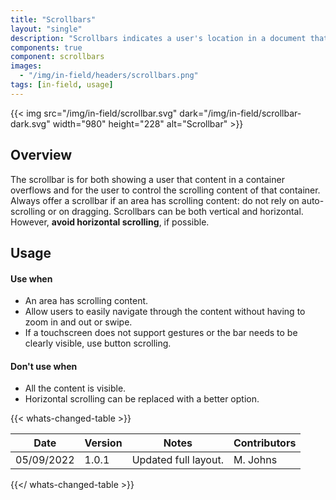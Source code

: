 ```yaml
---
title: "Scrollbars"
layout: "single"
description: "Scrollbars indicates a user's location in a document that is larger than the viewing space."
components: true
component: scrollbars
images:
  - "/img/in-field/headers/scrollbars.png"
tags: [in-field, usage]
---
```


{{< img src="/img/in-field/scrollbar.svg" dark="/img/in-field/scrollbar-dark.svg" width="980" height="228" alt="Scrollbar" >}}

## Overview

The scrollbar is for both showing a user that content in a container overflows and for the user to control the scrolling content of that container. Always offer a scrollbar if an area has scrolling content: do not rely on auto-scrolling or on dragging. Scrollbars can be both vertical and horizontal. However, **avoid horizontal scrolling**, if possible.

## Usage

#### Use when

- An area has scrolling content.
- Allow users to easily navigate through the content without having to zoom in and out or swipe.
- If a touchscreen does not support gestures or the bar needs to be clearly visible, use button scrolling.

#### Don't use when

- All the content is visible.
- Horizontal scrolling can be replaced with a better option.

{{< whats-changed-table >}}

| Date       | Version | Notes                | Contributors |
| ---------- | ------- | -------------------- | ------------ |
| 05/09/2022 | 1.0.1   | Updated full layout. | M. Johns     |

{{</ whats-changed-table >}}
